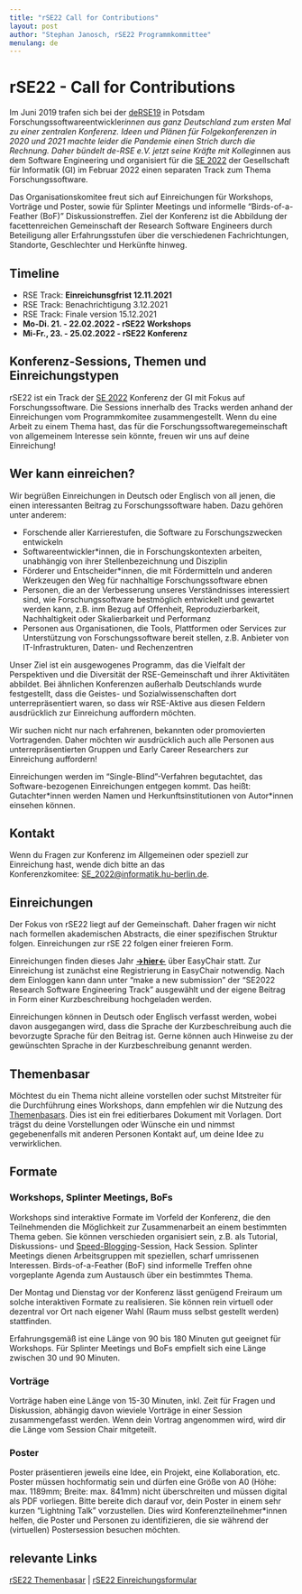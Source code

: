 ```yaml
---
title: "rSE22 Call for Contributions"
layout: post
author: "Stephan Janosch, rSE22 Programmkommittee"
menulang: de
---
```


# rSE22 - Call for Contributions
Im Juni 2019 trafen sich bei der [deRSE19](https://de-rse.org/en/conf2019/) in Potsdam Forschungssoftwareentwickler*innen aus ganz Deutschland zum ersten Mal zu einer zentralen Konferenz. Ideen und Plänen für Folgekonferenzen in 2020 und 2021 machte leider die Pandemie einen Strich durch die Rechnung. Daher bündelt de-RSE e.V. jetzt seine Kräfte mit Kolleg*innen aus dem Software Engineering und organisiert für die [SE 2022](https://www.se-2022.de) der Gesellschaft für Informatik (GI) im Februar 2022 einen separaten Track zum Thema Forschungssoftware. 

Das Organisationskomitee freut sich auf Einreichungen für Workshops, Vorträge und Poster, sowie für Splinter Meetings und informelle “Birds-of-a-Feather (BoF)” Diskussionstreffen. Ziel der Konferenz ist die Abbildung der facettenreichen Gemeinschaft der Research Software Engineers durch Beteiligung aller Erfahrungsstufen über die verschiedenen Fachrichtungen, Standorte, Geschlechter und Herkünfte hinweg.

## Timeline
*	RSE Track: **Einreichunsgfrist 12.11.2021**
*	RSE Track: Benachrichtigung 3.12.2021
*	RSE Track: Finale version 15.12.2021 
*	**Mo-Di. 21. - 22.02.2022 - rSE22 Workshops**
*	**Mi-Fr., 23. - 25.02.2022 - rSE22 Konferenz**

## Konferenz-Sessions, Themen und Einreichungstypen
rSE22 ist ein Track der [SE 2022](https://www.se-2022.de) Konferenz der GI mit Fokus auf Forschungssoftware. Die Sessions innerhalb des Tracks werden anhand der Einreichungen vom Programmkomitee zusammengestellt. Wenn du eine Arbeit zu einem Thema hast, das für die Forschungssoftwaregemeinschaft von allgemeinem Interesse sein könnte, freuen wir uns auf deine Einreichung!

## Wer kann einreichen?
Wir begrüßen Einreichungen in Deutsch oder Englisch von all jenen, die einen interessanten Beitrag zu Forschungssoftware haben. Dazu gehören unter anderem:
*	Forschende aller Karrierestufen, die Software zu Forschungszwecken entwickeln
*	Softwareentwickler\*innen, die in Forschungskontexten arbeiten, unabhängig von ihrer Stellenbezeichnung und Disziplin
*	Förderer und Entscheider\*innen, die mit Fördermitteln und anderen Werkzeugen den Weg für nachhaltige Forschungssoftware ebnen
*	Personen, die an der Verbesserung unseres Verständnisses interessiert sind, wie Forschungssoftware bestmöglich entwickelt und gewartet werden kann, z.B. inm Bezug auf Offenheit, Reproduzierbarkeit, Nachhaltigkeit oder Skalierbarkeit und Performanz
*	Personen aus Organisationen, die Tools, Plattformen oder Services zur Unterstützung von Forschungssoftware bereit stellen, z.B. Anbieter von IT-Infrastrukturen, Daten- und Rechenzentren

Unser Ziel ist ein ausgewogenes Programm, das die Vielfalt der Perspektiven und die Diversität der RSE-Gemeinschaft und ihrer Aktivitäten abbildet. Bei ähnlichen Konferenzen außerhalb Deutschlands wurde festgestellt, dass die Geistes- und Sozialwissenschaften dort unterrepräsentiert waren, so dass wir RSE-Aktive aus diesen Feldern ausdrücklich zur Einreichung auffordern möchten.

Wir suchen nicht nur nach erfahrenen, bekannten oder promovierten Vortragenden. Daher möchten wir ausdrücklich auch alle Personen aus unterrepräsentierten Gruppen und Early Career Researchers zur Einreichung auffordern!

Einreichungen werden im “Single-Blind”-Verfahren begutachtet, das Software-bezogenen Einreichungen entgegen kommt. Das heißt: Gutachter\*innen werden Namen und Herkunftsinstitutionen von Autor\*innen einsehen können.

## Kontakt
Wenn du Fragen zur Konferenz im Allgemeinen oder speziell zur Einreichung hast, wende dich bitte an das Konferenzkomitee: <SE_2022@informatik.hu-berlin.de>.

## Einreichungen
Der Fokus von rSE22 liegt auf der Gemeinschaft. Daher fragen wir nicht nach formellen akademischen Abstracts, die einer spezifischen Struktur folgen. Einreichungen zur rSE 22 folgen einer freieren Form.

Einreichungen finden dieses Jahr [**->hier<-**](https://easychair.org/conferences/?conf=se2022) über EasyChair statt. Zur Einreichung ist zunächst eine Registrierung in EasyChair notwendig. Nach dem Einloggen kann dann unter “make a new submission” der “SE2022 Research Software Engineering Track” ausgewählt und der eigene Beitrag in Form einer Kurzbeschreibung hochgeladen werden.

Einreichungen können in Deutsch oder Englisch verfasst werden, wobei davon ausgegangen wird, dass die Sprache der Kurzbeschreibung auch die bevorzugte Sprache für den Beitrag ist. Gerne können auch Hinweise zu der gewünschten Sprache in der Kurzbeschreibung genannt werden. 

## Themenbasar
Möchtest du ein Thema nicht alleine vorstellen oder suchst Mitstreiter für die Durchführung eines Workshops, dann empfehlen wir die Nutzung des [Themenbasars](https://pad.gwdg.de/B74SJsvmQbKRMkPAuLuQyA). Dies ist ein frei editierbares Dokument mit Vorlagen. Dort trägst du deine Vorstellungen oder Wünsche ein und nimmst gegebenenfalls mit anderen Personen Kontakt auf, um deine Idee zu verwirklichen.

## Formate
### Workshops, Splinter Meetings, BoFs
Workshops sind interaktive Formate im Vorfeld der Konferenz, die den Teilnehmenden die Möglichkeit zur Zusammenarbeit an einem bestimmten Thema geben. Sie können verschieden organisiert sein, z.B. als Tutorial, Diskussions- und [Speed-Blogging](https://www.software.ac.uk/term/speed-blogging)-Session, Hack Session. Splinter Meetings dienen Arbeitsgruppen mit speziellen, scharf umrissenen Interessen. Birds-of-a-Feather (BoF) sind informelle Treffen ohne vorgeplante Agenda zum Austausch über ein bestimmtes Thema.

Der Montag und Dienstag vor der Konferenz lässt genügend Freiraum um solche interaktiven Formate zu realisieren. Sie können rein virtuell oder dezentral vor Ort nach eigener Wahl (Raum muss selbst gestellt werden) stattfinden.

Erfahrungsgemäß ist eine Länge von 90 bis 180 Minuten gut geeignet für Workshops. Für Splinter Meetings und BoFs empfielt sich eine Länge zwischen 30 und 90 Minuten.

### Vorträge
Vorträge haben eine Länge von 15-30 Minuten, inkl. Zeit für Fragen und Diskussion, abhängig davon wieviele Vorträge in einer Session zusammengefasst werden. Wenn dein Vortrag angenommen wird, wird dir die Länge vom Session Chair mitgeteilt.

### Poster
Poster präsentieren jeweils eine Idee, ein Projekt, eine Kollaboration, etc. Poster müssen hochformatig sein und dürfen eine Größe von A0 (Höhe: max. 1189mm; Breite: max. 841mm) nicht überschreiten und müssen digital als PDF vorliegen. Bitte bereite dich darauf vor, dein Poster in einem sehr kurzen “Lightning Talk” vorzustellen. Dies wird Konferenzteilnehmer*innen helfen, die Poster und Personen zu identifizieren, die sie während der (virtuellen) Postersession besuchen möchten.

## relevante Links
[rSE22 Themenbasar](https://pad.gwdg.de/B74SJsvmQbKRMkPAuLuQyA) | [rSE22 Einreichungsformular](https://easychair.org/conferences/?conf=se2022)
